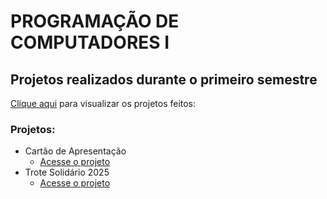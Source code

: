 # PROGRAMAÇÃO DE COMPUTADORES I
## Projetos realizados durante o primeiro semestre 

[Clique aqui](https://telinii.github.io/ProgComp1-23.04-/) para visualizar os projetos feitos:

### Projetos:
- Cartão de Apresentação
  - [Acesse o projeto](https://iccarvalho.github.io/ProgComp1/Cartao/index.html)
- Trote Solidário 2025
   - [Acesse o projeto](https://iccarvalho.github.io/ProgComp1/trote/index.html)
